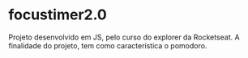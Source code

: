 # focustimer2.0
Projeto desenvolvido em JS, pelo curso do explorer da Rocketseat. A finalidade do projeto, tem como característica o pomodoro.
